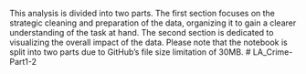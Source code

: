 This analysis is divided into two parts. The first section focuses on the strategic cleaning and preparation of the data, organizing it to gain a clearer understanding of the task at hand. The second section is dedicated to visualizing the overall impact of the data. Please note that the notebook is split into two parts due to GitHub’s file size limitation of 30MB. # LA_Crime-Part1-2
